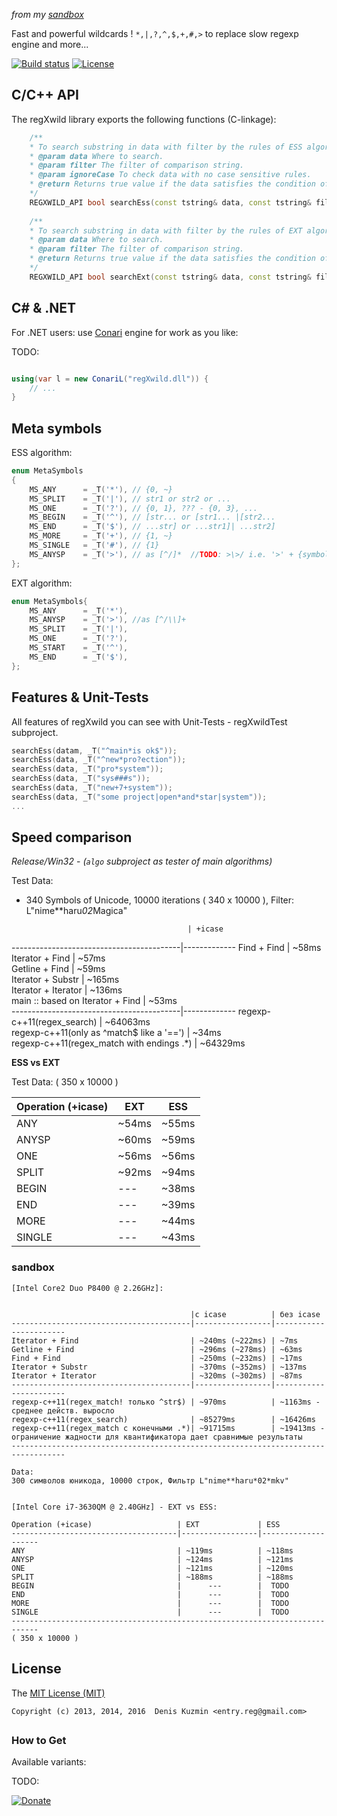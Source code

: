 
*from my [sandbox](https://github.com/3F/sandbox)*

Fast and powerful wildcards ! `*,|,?,^,$,+,#,>` to replace slow regexp engine and more...

[![Build status](https://ci.appveyor.com/api/projects/status/qc1d3ofsso8fd67t/branch/master?svg=true)](https://ci.appveyor.com/project/3Fs/regxwild/branch/master)
[![License](https://img.shields.io/badge/License-MIT-74A5C2.svg)](https://github.com/3F/regXwild/blob/master/LICENSE)

## C/C++ API

The regXwild library exports the following functions (C-linkage):

```cpp
    /**
    * To search substring in data with filter by the rules of ESS algorithm. 
    * @param data Where to search.
    * @param filter The filter of comparison string.
    * @param ignoreCase To check data with no case sensitive rules.
    * @return Returns true value if the data satisfies the condition of the filter.
    */
    REGXWILD_API bool searchEss(const tstring& data, const tstring& filter, bool ignoreCase = true);
    
    /**
    * To search substring in data with filter by the rules of EXT algorithm.
    * @param data Where to search.
    * @param filter The filter of comparison string.
    * @return Returns true value if the data satisfies the condition of the filter.
    */
    REGXWILD_API bool searchExt(const tstring& data, const tstring& filter);
```


## C# & .NET

For .NET users: use [Conari](https://github.com/3F/Conari) engine for work as you like:


TODO:

```csharp

using(var l = new ConariL("regXwild.dll")) {
    // ...    
}
```

## Meta symbols

ESS algorithm:

```cpp
enum MetaSymbols
{
    MS_ANY      = _T('*'), // {0, ~}
    MS_SPLIT    = _T('|'), // str1 or str2 or ...
    MS_ONE      = _T('?'), // {0, 1}, ??? - {0, 3}, ...
    MS_BEGIN    = _T('^'), // [str... or [str1... |[str2...
    MS_END      = _T('$'), // ...str] or ...str1]| ...str2]
    MS_MORE     = _T('+'), // {1, ~}
    MS_SINGLE   = _T('#'), // {1}
    MS_ANYSP    = _T('>'), // as [^/]*  //TODO: >\>/ i.e. '>' + {symbol}
};
```


EXT algorithm:

```cpp
enum MetaSymbols{
    MS_ANY      = _T('*'),
    MS_ANYSP    = _T('>'), //as [^/\\]+
    MS_SPLIT    = _T('|'),
    MS_ONE      = _T('?'),
    MS_START    = _T('^'),
    MS_END      = _T('$'),
};
```

## Features & Unit-Tests

All features of regXwild you can see with Unit-Tests - regXwildTest subproject.

```cpp
searchEss(datam, _T("^main*is ok$"));
searchEss(data, _T("^new*pro?ection"));
searchEss(data, _T("pro*system"));
searchEss(data, _T("sys###s"));
searchEss(data, _T("new+7+system"));
searchEss(data, _T("some project|open*and*star|system"));
...
```

## Speed comparison

*Release/Win32* - *(`algo` subproject as tester of main algorithms)*

Test Data:

* 340 Symbols of Unicode, 10000 iterations ( 340 x 10000 ), Filter: L"nime**haru*02*Magica"


                                          | +icase      
------------------------------------------|-------------
Find + Find                               | ~58ms       
Iterator + Find                           | ~57ms       
Getline + Find                            | ~59ms       
Iterator + Substr                         | ~165ms      
Iterator + Iterator                       | ~136ms      
main :: based on Iterator + Find          | ~53ms       
------------------------------------------|-------------
regexp-c++11(regex_search)                | ~64063ms    
regexp-c++11(only as ^match$ like a '==') | ~34ms       
regexp-c++11(regex_match with endings .*) | ~64329ms    


**ESS vs EXT**

Test Data: ( 350 x 10000 )

Operation (+icase)                   | EXT         | ESS
-------------------------------------|-------------|----------
ANY                                  | ~54ms       | ~55ms
ANYSP                                | ~60ms       | ~59ms
ONE                                  | ~56ms       | ~56ms
SPLIT                                | ~92ms       | ~94ms
BEGIN                                | ---         | ~38ms
END                                  | ---         | ~39ms
MORE                                 | ---         | ~44ms
SINGLE                               | ---         | ~43ms


### sandbox


```
[Intel Core2 Duo P8400 @ 2.26GHz]:


                                        |c icase          | без icase
----------------------------------------|-----------------|-----------------------
Iterator + Find                         | ~240ms (~222ms) | ~7ms
Getline + Find                          | ~296ms (~278ms) | ~63ms
Find + Find                             | ~250ms (~232ms) | ~17ms
Iterator + Substr                       | ~370ms (~352ms) | ~137ms
Iterator + Iterator                     | ~320ms (~302ms) | ~87ms
----------------------------------------|-----------------|-----------------------
regexp-c++11(regex_match! только ^str$) | ~970ms          | ~1163ms - среднее действ. выросло
regexp-c++11(regex_search)              | ~85279ms        | ~16426ms
regexp-c++11(regex_match c конечными .*)| ~91715ms        | ~19413ms - ограничение жадности для квантификатора дает сравнимые результаты
----------------------------------------------------------------------------------

Data:
300 символов юникода, 10000 строк, Фильтр L"nime**haru*02*mkv"


[Intel Core i7-3630QM @ 2.40GHz] - EXT vs ESS:

Operation (+icase)                   | EXT             | ESS
-------------------------------------|-----------------|--------------------
ANY                                  | ~119ms          | ~118ms
ANYSP                                | ~124ms          | ~121ms
ONE                                  | ~121ms          | ~120ms
SPLIT                                | ~188ms          | ~188ms
BEGIN                                |      ---        |  TODO
END                                  |      ---        |  TODO
MORE                                 |      ---        |  TODO
SINGLE                               |      ---        |  TODO
----------------------------------------------------------------------------
( 350 x 10000 )
```


## License

The [MIT License (MIT)](https://github.com/3F/regXwild/blob/master/LICENSE)

```
Copyright (c) 2013, 2014, 2016  Denis Kuzmin <entry.reg@gmail.com>
```

##

### How to Get

Available variants:

TODO:


[![Donate](https://www.paypalobjects.com/en_US/i/btn/btn_donate_SM.gif)](https://www.paypal.com/cgi-bin/webscr?cmd=_donations&business=entry%2ereg%40gmail%2ecom&lc=US&item_name=3F%2dOpenSource%20%5b%20github%2ecom%2f3F&currency_code=USD&bn=PP%2dDonationsBF%3abtn_donate_SM%2egif%3aNonHosted)
